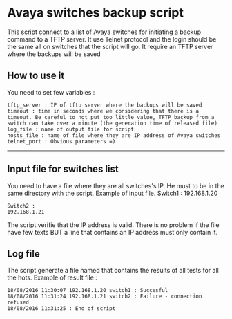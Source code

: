 **Avaya switches backup script**
===================

This script connect to a list of Avaya switches for initiating a backup command to a TFTP server.
It use Telnet protocol and the login should be the same all on switches that the script will go.
It require an TFTP server where the backups will be saved

How to use it
-------------

You need to set few variables :

	tftp_server : IP of tftp server where the backups will be saved
	timeout : time in seconds where we considering that there is a timeout. Be careful to not put too little value, TFTP backup from a switch can take over a minute (the generation time of released file)
	log_file : name of output file for script
	hosts_file : name of file where they are IP address of Avaya switches
	telnet_port : Obvious parameters =)

----------

Input file for switches list
-------------

You need to have a file where they are all switches's IP. He must to be in the same directory with the script. Example of input file.
	Switch1 :
	192.168.1.20

	Switch2 :
	192.168.1.21

The script verifie that the IP address is valid.
There is no problem if the file have few texts BUT a line that contains an IP address must only contain it.

Log file
-------------
The script generate a file named that contains the results of all tests for all the hots.
Example of result file :

    18/08/2016 11:30:07 192.168.1.20 switch1 : Succesful
    18/08/2016 11:31:24 192.168.1.21 switch2 : Failure - connection refused
    18/08/2016 11:31:25 : End of script
